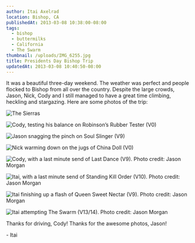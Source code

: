 ```yaml
---
author: Itai Axelrad
location: Bishop, CA
publishedAt: 2013-03-08 10:38:00-08:00
tags:
  - bishop
  - buttermilks
  - California
  - The Swarm
thumbnail: /uploads/IMG_6255.jpg
title: Presidents Day Bishop Trip
updatedAt: 2013-03-08 10:40:50-08:00
---
```


It was a beautiful three-day weekend. The weather was perfect and people flocked to Bishop from all over the country. Despite the large crowds, Jason, Nick, Cody and I still managed to have a great time climbing, heckling and stargazing. Here are some photos of the trip:

![The Sierras](/uploads/IMG_6255.jpg)

![Cody, testing his balance on Robinson’s Rubber Tester (V0)](/uploads/IMG_6327.jpg)

![Jason snagging the pinch on Soul Slinger (V9)](/uploads/IMG_6347_2.jpg)

![Nick warming down on the jugs of China Doll (V0)](/uploads/IMG_6395.jpg)

![Cody, with a last minute send of Last Dance (V9). Photo credit: Jason Morgan](/uploads/BishopFeb038_flat.jpg)

![Itai, with a last minute send of Standing Kill Order (V10). Photo credit: Jason Morgan](/uploads/BishopFeb045_flat.jpg)

![Itai finishing up a flash of Queen Sweet Nectar (V9). Photo credit: Jason Morgan](/uploads/BishopFeb027_flat.jpg)

![Itai attempting The Swarm (V13/14). Photo credit: Jason Morgan](/uploads/BishopFeb007_flat.jpg)

Thanks for driving, Cody! Thanks for the awesome photos, Jason!

\- Itai
